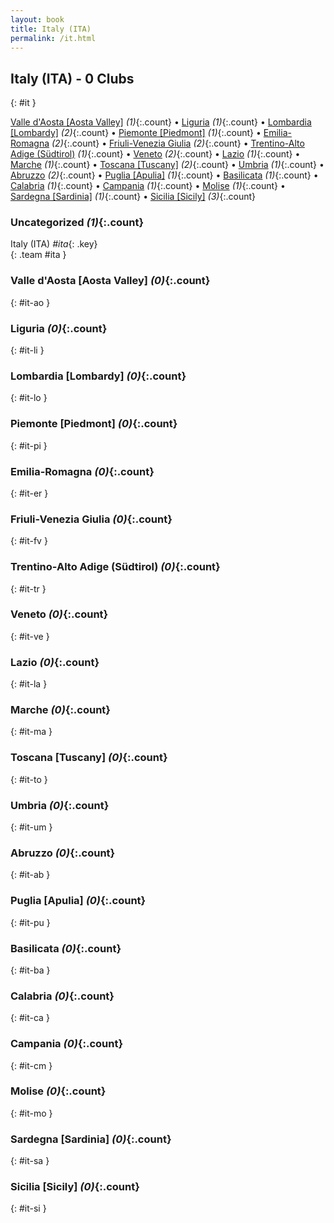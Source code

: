 ```yaml
---
layout: book
title: Italy (ITA)
permalink: /it.html
---
```


## Italy (ITA) - 0 Clubs
{: #it }






[Valle d'Aosta [Aosta Valley]](#it-ao) _(1)_{:.count} • [Liguria](#it-li) _(1)_{:.count} • [Lombardia [Lombardy]](#it-lo) _(2)_{:.count} • [Piemonte [Piedmont]](#it-pi) _(1)_{:.count} • [Emilia-Romagna](#it-er) _(2)_{:.count} • [Friuli-Venezia Giulia](#it-fv) _(2)_{:.count} • [Trentino-Alto Adige (Südtirol)](#it-tr) _(1)_{:.count} • [Veneto](#it-ve) _(2)_{:.count} • [Lazio](#it-la) _(1)_{:.count} • [Marche](#it-ma) _(1)_{:.count} • [Toscana [Tuscany]](#it-to) _(2)_{:.count} • [Umbria](#it-um) _(1)_{:.count} • [Abruzzo](#it-ab) _(2)_{:.count} • [Puglia [Apulia]](#it-pu) _(1)_{:.count} • [Basilicata](#it-ba) _(1)_{:.count} • [Calabria](#it-ca) _(1)_{:.count} • [Campania](#it-cm) _(1)_{:.count} • [Molise](#it-mo) _(1)_{:.count} • [Sardegna [Sardinia]](#it-sa) _(1)_{:.count} • [Sicilia [Sicily]](#it-si) _(3)_{:.count}


### Uncategorized _(1)_{:.count}

Italy  (ITA)  _#ita_{: .key} <br>
{: .team #ita }



### Valle d'Aosta [Aosta Valley] _(0)_{:.count}
{: #it-ao }





<div class='columns300' markdown='1'>


</div>



### Liguria _(0)_{:.count}
{: #it-li }





<div class='columns300' markdown='1'>


</div>



### Lombardia [Lombardy] _(0)_{:.count}
{: #it-lo }





<div class='columns300' markdown='1'>


</div>



### Piemonte [Piedmont] _(0)_{:.count}
{: #it-pi }





<div class='columns300' markdown='1'>


</div>



### Emilia-Romagna _(0)_{:.count}
{: #it-er }





<div class='columns300' markdown='1'>


</div>



### Friuli-Venezia Giulia _(0)_{:.count}
{: #it-fv }





<div class='columns300' markdown='1'>


</div>



### Trentino-Alto Adige (Südtirol) _(0)_{:.count}
{: #it-tr }





<div class='columns300' markdown='1'>


</div>



### Veneto _(0)_{:.count}
{: #it-ve }





<div class='columns300' markdown='1'>


</div>



### Lazio _(0)_{:.count}
{: #it-la }





<div class='columns300' markdown='1'>


</div>



### Marche _(0)_{:.count}
{: #it-ma }





<div class='columns300' markdown='1'>


</div>



### Toscana [Tuscany] _(0)_{:.count}
{: #it-to }





<div class='columns300' markdown='1'>


</div>



### Umbria _(0)_{:.count}
{: #it-um }





<div class='columns300' markdown='1'>


</div>



### Abruzzo _(0)_{:.count}
{: #it-ab }





<div class='columns300' markdown='1'>


</div>



### Puglia [Apulia] _(0)_{:.count}
{: #it-pu }





<div class='columns300' markdown='1'>


</div>



### Basilicata _(0)_{:.count}
{: #it-ba }





<div class='columns300' markdown='1'>


</div>



### Calabria _(0)_{:.count}
{: #it-ca }





<div class='columns300' markdown='1'>


</div>



### Campania _(0)_{:.count}
{: #it-cm }





<div class='columns300' markdown='1'>


</div>



### Molise _(0)_{:.count}
{: #it-mo }





<div class='columns300' markdown='1'>


</div>



### Sardegna [Sardinia] _(0)_{:.count}
{: #it-sa }





<div class='columns300' markdown='1'>


</div>



### Sicilia [Sicily] _(0)_{:.count}
{: #it-si }





<div class='columns300' markdown='1'>


</div>


 
